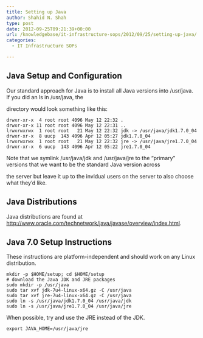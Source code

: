 ```yaml
---
title: Setting up Java
author: Shahid N. Shah
type: post
date: 2012-09-25T09:21:39+00:00
url: /knowledgebase/it-infrastructure-sops/2012/09/25/setting-up-java/
categories:
  - IT Infrastructure SOPs

---
```

## Java Setup and Configuration

Our standard approach for Java is to install all Java versions into /usr/java. If you did an ls in /usr/java, the
  
directory would look something like this:

    drwxr-xr-x  4 root root 4096 May 12 22:32 .
    drwxr-xr-x 11 root root 4096 May 12 22:31 ..
    lrwxrwxrwx  1 root root   21 May 12 22:32 jdk -> /usr/java/jdk1.7.0_04
    drwxr-xr-x  8 uucp  143 4096 Apr 12 05:27 jdk1.7.0_04
    lrwxrwxrwx  1 root root   21 May 12 22:32 jre -> /usr/java/jre1.7.0_04
    drwxr-xr-x  6 uucp  143 4096 Apr 12 05:22 jre1.7.0_04
    

Note that we symlink /usr/java/jdk and /usr/java/jre to the &#8220;primary&#8221; versions that we want  to be the standard Java version across
  
the server but leave it up to the invidual users on the server to also choose what they&#8217;d like.

## Java Distributions

Java distributions are found at <http://www.oracle.com/technetwork/java/javase/overview/index.html>.

## Java 7.0 Setup Instructions

These instructions are platform-independent and should work on any Linux distribution.

    mkdir -p $HOME/setup; cd $HOME/setup
    # download the Java JDK and JRE packages 
    sudo mkdir -p /usr/java
    sudo tar xvf jdk-7u4-linux-x64.gz -C /usr/java
    sudo tar xvf jre-7u4-linux-x64.gz -C /usr/java
    sudo ln -s /usr/java/jdk1.7.0_04 /usr/java/jdk
    sudo ln -s /usr/java/jre1.7.0_04 /usr/java/jre
    

When possible, try and use the JRE instead of the JDK.

    export JAVA_HOME=/usr/java/jre
